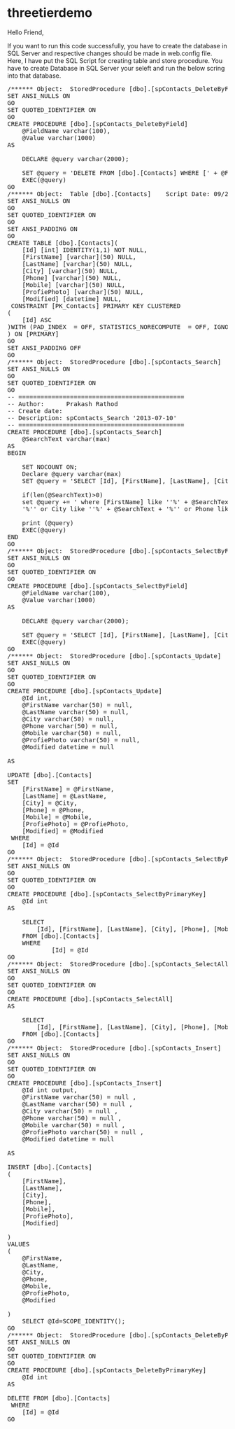 threetierdemo
=============
Hello Friend,

If you want to run this code successfully, you have to create the database in SQL Server and respective changes 
should be made in web.config file. Here, I have put the SQL Script for creating table and store procedure. You have to 
create Database in SQL Server your seleft and run the below scring into that database. 

<pre>
/****** Object:  StoredProcedure [dbo].[spContacts_DeleteByField]    Script Date: 09/28/2013 15:47:28 ******/
SET ANSI_NULLS ON
GO
SET QUOTED_IDENTIFIER ON
GO
CREATE PROCEDURE [dbo].[spContacts_DeleteByField]
	@FieldName varchar(100),
	@Value varchar(1000)
AS

	DECLARE @query varchar(2000);

	SET @query = 'DELETE FROM [dbo].[Contacts] WHERE [' + @FieldName  + '] = ''' + @Value + ''''
	EXEC(@query)
GO
/****** Object:  Table [dbo].[Contacts]    Script Date: 09/28/2013 15:47:19 ******/
SET ANSI_NULLS ON
GO
SET QUOTED_IDENTIFIER ON
GO
SET ANSI_PADDING ON
GO
CREATE TABLE [dbo].[Contacts](
	[Id] [int] IDENTITY(1,1) NOT NULL,
	[FirstName] [varchar](50) NULL,
	[LastName] [varchar](50) NULL,
	[City] [varchar](50) NULL,
	[Phone] [varchar](50) NULL,
	[Mobile] [varchar](50) NULL,
	[ProfiePhoto] [varchar](50) NULL,
	[Modified] [datetime] NULL,
 CONSTRAINT [PK_Contacts] PRIMARY KEY CLUSTERED 
(
	[Id] ASC
)WITH (PAD_INDEX  = OFF, STATISTICS_NORECOMPUTE  = OFF, IGNORE_DUP_KEY = OFF, ALLOW_ROW_LOCKS  = ON, ALLOW_PAGE_LOCKS  = ON) ON [PRIMARY]
) ON [PRIMARY]
GO
SET ANSI_PADDING OFF
GO
/****** Object:  StoredProcedure [dbo].[spContacts_Search]    Script Date: 09/28/2013 15:47:28 ******/
SET ANSI_NULLS ON
GO
SET QUOTED_IDENTIFIER ON
GO
-- =============================================
-- Author:		Prakash Rathod
-- Create date: <Create Date,,>
-- Description:	spContacts_Search '2013-07-10'
-- =============================================
CREATE PROCEDURE [dbo].[spContacts_Search]
	@SearchText varchar(max)
AS
BEGIN
	
	SET NOCOUNT ON;
	Declare @query varchar(max)
	SET @query = 'SELECT [Id], [FirstName], [LastName], [City], [Phone], [Mobile], [ProfiePhoto], [Modified] FROM [dbo].[Contacts]'
	
	if(len(@SearchText)>0)
	set @query += ' where [FirstName] like ''%' + @SearchText + '%'' or LastName like ''%' + @SearchText + 
	'%'' or City like ''%' + @SearchText + '%'' or Phone like ''%' + @SearchText + '%'' or Mobile like ''%' + @SearchText +	'%'''
	
	print (@query)
	EXEC(@query)
END
GO
/****** Object:  StoredProcedure [dbo].[spContacts_SelectByField]    Script Date: 09/28/2013 15:47:28 ******/
SET ANSI_NULLS ON
GO
SET QUOTED_IDENTIFIER ON
GO
CREATE PROCEDURE [dbo].[spContacts_SelectByField]
	@FieldName varchar(100),
	@Value varchar(1000)
AS

	DECLARE @query varchar(2000);

	SET @query = 'SELECT [Id], [FirstName], [LastName], [City], [Phone], [Mobile], [ProfiePhoto], [Modified] FROM [dbo].[Contacts] WHERE [' + @FieldName  + '] = ''' + @Value + ''''
	EXEC(@query)
GO
/****** Object:  StoredProcedure [dbo].[spContacts_Update]    Script Date: 09/28/2013 15:47:28 ******/
SET ANSI_NULLS ON
GO
SET QUOTED_IDENTIFIER ON
GO
CREATE PROCEDURE [dbo].[spContacts_Update]
	@Id int,
	@FirstName varchar(50) = null,
	@LastName varchar(50) = null,
	@City varchar(50) = null,
	@Phone varchar(50) = null,
	@Mobile varchar(50) = null,
	@ProfiePhoto varchar(50) = null,
	@Modified datetime = null

AS

UPDATE [dbo].[Contacts]
SET
	[FirstName] = @FirstName,
	[LastName] = @LastName,
	[City] = @City,
	[Phone] = @Phone,
	[Mobile] = @Mobile,
	[ProfiePhoto] = @ProfiePhoto,
	[Modified] = @Modified
 WHERE 
	[Id] = @Id
GO
/****** Object:  StoredProcedure [dbo].[spContacts_SelectByPrimaryKey]    Script Date: 09/28/2013 15:47:28 ******/
SET ANSI_NULLS ON
GO
SET QUOTED_IDENTIFIER ON
GO
CREATE PROCEDURE [dbo].[spContacts_SelectByPrimaryKey]
	@Id int
AS

	SELECT 
		[Id], [FirstName], [LastName], [City], [Phone], [Mobile], [ProfiePhoto], [Modified]
	FROM [dbo].[Contacts]
	WHERE 
			[Id] = @Id
GO
/****** Object:  StoredProcedure [dbo].[spContacts_SelectAll]    Script Date: 09/28/2013 15:47:28 ******/
SET ANSI_NULLS ON
GO
SET QUOTED_IDENTIFIER ON
GO
CREATE PROCEDURE [dbo].[spContacts_SelectAll]
AS

	SELECT 
		[Id], [FirstName], [LastName], [City], [Phone], [Mobile], [ProfiePhoto], [Modified]
	FROM [dbo].[Contacts]
GO
/****** Object:  StoredProcedure [dbo].[spContacts_Insert]    Script Date: 09/28/2013 15:47:28 ******/
SET ANSI_NULLS ON
GO
SET QUOTED_IDENTIFIER ON
GO
CREATE PROCEDURE [dbo].[spContacts_Insert]
	@Id int output,
	@FirstName varchar(50) = null ,
	@LastName varchar(50) = null ,
	@City varchar(50) = null ,
	@Phone varchar(50) = null ,
	@Mobile varchar(50) = null ,
	@ProfiePhoto varchar(50) = null ,
	@Modified datetime = null 

AS

INSERT [dbo].[Contacts]
(
	[FirstName],
	[LastName],
	[City],
	[Phone],
	[Mobile],
	[ProfiePhoto],
	[Modified]

)
VALUES
(
	@FirstName,
	@LastName,
	@City,
	@Phone,
	@Mobile,
	@ProfiePhoto,
	@Modified

)
	SELECT @Id=SCOPE_IDENTITY();
GO
/****** Object:  StoredProcedure [dbo].[spContacts_DeleteByPrimaryKey]    Script Date: 09/28/2013 15:47:28 ******/
SET ANSI_NULLS ON
GO
SET QUOTED_IDENTIFIER ON
GO
CREATE PROCEDURE [dbo].[spContacts_DeleteByPrimaryKey]
	@Id int
AS

DELETE FROM [dbo].[Contacts]
 WHERE 
	[Id] = @Id
GO
</pre>
